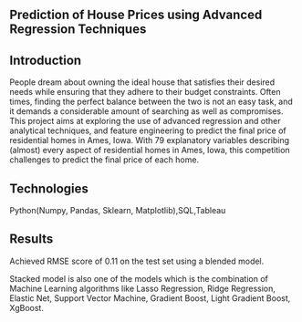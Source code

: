## Prediction of House Prices using Advanced Regression Techniques

## Introduction

People dream about owning the ideal house that satisfies their desired needs while ensuring that they adhere to their budget constraints. Often times, finding the perfect balance between the two is not an easy task, and it demands a considerable amount of searching as well as compromises. This project aims at exploring the use of advanced regression and other analytical techniques, and feature engineering to predict the final price of residential homes in Ames, Iowa. With 79 explanatory variables describing (almost) every aspect of residential homes in Ames, Iowa, this competition challenges to predict the final price of each home.

 

## Technologies
 
Python(Numpy, Pandas, Sklearn, Matplotlib),SQL,Tableau

## Results

Achieved RMSE score of 0.11 on the test set using a blended model.

Stacked model is also one of the models which is the combination of Machine Learning algorithms like Lasso Regression, Ridge Regression, Elastic Net, Support Vector Machine, Gradient Boost, Light Gradient Boost, XgBoost.


    
